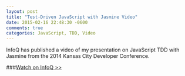```yaml
---
layout: post
title: "Test-Driven JavaScript with Jasmine Video"
date: 2015-02-16 22:48:30 -0600
comments: true
categories: JavaScript, TDD, Video
---
```


InfoQ has published a video of my presentation on JavaScript TDD with Jasmine from the 2014 Kansas City Developer Conference.

###[Watch on InfoQ >>](http://www.infoq.com/presentations/jasmine-unit-tests-javascript)